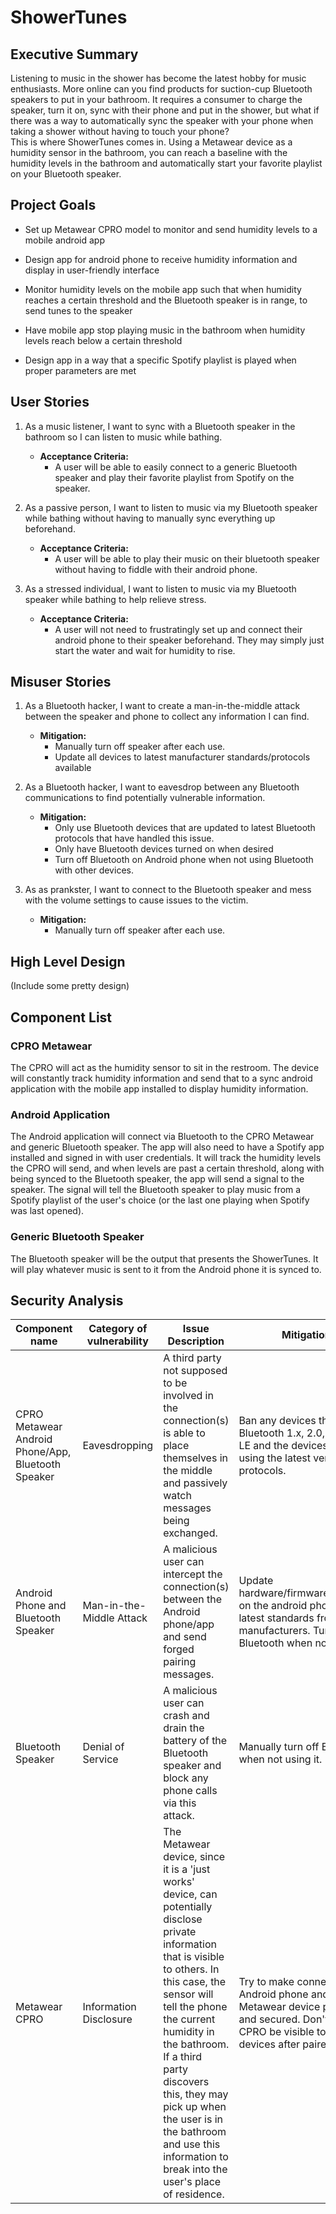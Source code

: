 # ShowerTunes

## Executive Summary
Listening to music in the shower has become the latest hobby for music enthusiasts. More online can you find products for suction-cup Bluetooth speakers to put in your bathroom. It requires a consumer to charge the speaker, turn it on, sync with their phone and put in the shower, but what if there was a way to automatically sync the speaker with your phone when taking a shower without having to touch your phone?  
This is where ShowerTunes comes in. Using a Metawear device as a humidity sensor in the bathroom, you can reach a baseline with the humidity levels in the bathroom and automatically start your favorite playlist on your Bluetooth speaker. 

## Project Goals
* Set up Metawear CPRO model to monitor and send humidity levels to a mobile android app

* Design app for android phone to receive humidity information and display in user-friendly interface

* Monitor humidity levels on the mobile app such that when humidity reaches a certain threshold and the Bluetooth speaker is in range, to send tunes to the speaker

* Have mobile app stop playing music in the bathroom when humidity levels reach below a certain threshold

* Design app in a way that a specific Spotify playlist is played when proper parameters are met

## User Stories
1. As a music listener, I want to sync with a Bluetooth speaker in the bathroom so I can listen to music while bathing.

    * **Acceptance Criteria:**  
        *  A user will be able to easily connect to a generic Bluetooth speaker and play their favorite playlist from Spotify on the speaker.
2. As a passive person, I want to listen to music via my Bluetooth speaker while bathing without having to manually sync everything up beforehand.
    * **Acceptance Criteria:**
        *  A user will be able to play their music on their bluetooth speaker without having to fiddle with their android phone. 
3. As a stressed individual, I want to listen to music via my Bluetooth speaker while bathing to help relieve stress.
    * **Acceptance Criteria:**
        * A user will not need to frustratingly set up and connect their android phone to their speaker beforehand. They may simply just start the water and wait for humidity to rise. 

## Misuser Stories
1. As a Bluetooth hacker, I want to create a man-in-the-middle attack between the speaker and phone to collect any information I can find. 
    * **Mitigation:**
        * Manually turn off speaker after each use.
        * Update all devices to latest manufacturer standards/protocols available


2. As a Bluetooth hacker, I want to  eavesdrop between any Bluetooth communications to find potentially vulnerable information. 
    * **Mitigation:**  
        * Only use Bluetooth devices that are updated to latest Bluetooth protocols that have handled this issue.
        * Only have Bluetooth devices turned on when desired
        * Turn off Bluetooth on Android phone when not using Bluetooth with other devices.  

3. As as prankster, I want to connect to the Bluetooth speaker and mess with the volume settings to cause issues to the victim.
    * **Mitigation:**
        * Manually turn off speaker after each use. 

## High Level Design
(Include some pretty design)

## Component List
### CPRO Metawear 

The CPRO will act as the humidity sensor to sit in the restroom. The device will constantly track humidity information and send that to a sync android application with the mobile app installed to display humidity information. 

### Android Application

The Android application will connect via Bluetooth to the CPRO Metawear and generic Bluetooth speaker. The app will also need to have a Spotify app installed and signed in with user credentials. It will track the humidity levels the CPRO will send, and when levels are past a certain threshold, along with being synced to the Bluetooth speaker, the app will send a signal to the speaker. The signal will tell the Bluetooth speaker to play music from a Spotify playlist of the user's choice (or the last one playing when Spotify was last opened).

### Generic Bluetooth Speaker

The Bluetooth speaker will be the output that presents the ShowerTunes. It will play whatever music is sent to it from the Android phone it is synced to.   


## Security Analysis
| Component name | Category of vulnerability | Issue Description | Mitigation |
|----------------|---------------------------|-------------------|------------|
| CPRO Metawear<br> Android Phone/App,<br> Bluetooth Speaker | Eavesdropping | A third party not supposed to be involved in the connection(s) is able to place themselves in the middle and passively watch messages being exchanged. | Ban any devices that use Bluetooth 1.x, 2.0, or 4.0-LE and the devices are using the latest versions and protocols. |
| Android Phone and Bluetooth Speaker | Man-in-the-Middle Attack | A malicious user can intercept the connection(s) between the Android phone/app and send forged pairing messages. | Update hardware/firmware/software on the android phone to latest standards from the manufacturers. Turn off Bluetooth when not in use.
| Bluetooth Speaker | Denial of Service | A malicious user can crash and drain the battery of the Bluetooth speaker and block any phone calls via this attack. | Manually turn off Bluetooth when not using it. |
| Metawear CPRO | Information Disclosure | The Metawear device, since it is a 'just works' device, can potentially disclose private information that is visible to others. In this case, the sensor will tell the phone the current humidity in the bathroom. If a third party discovers this, they may pick up when the user is in the bathroom and use this information to break into the user's place of residence. | Try to make connection with Android phone and Metawear device private and secured. Don't let the CPRO be visible to other devices after paired. 



